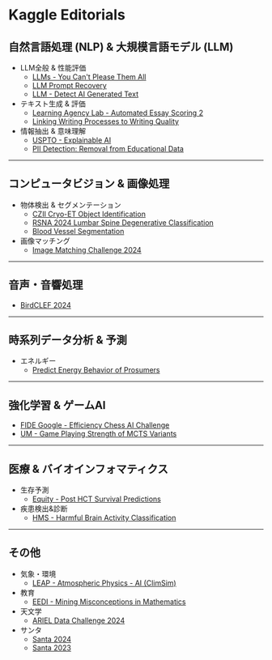 # Kaggle Editorials

## 自然言語処理 (NLP) & 大規模言語モデル (LLM)

- LLM全般 & 性能評価
	- [LLMs - You Can't Please Them All](documents/llms-you-cant-please-them-all.md)
	- [LLM Prompt Recovery](documents/llm-prompt-recovery.md)
	- [LLM - Detect AI Generated Text](documents/llm-detect-ai-generated-text.md)
- テキスト生成 & 評価
	- [Learning Agency Lab - Automated Essay Scoring 2](documents/learning-agency-lab-automated-essay-scoring-2.md)
	- [Linking Writing Processes to Writing Quality](documents/linking-writing-processes-to-writing-quality)
- 情報抽出 & 意味理解
	- [USPTO - Explainable AI](documents/uspto-explainable-ai.md)
	- [PII Detection: Removal from Educational Data](documents/pii-detection-removal-from-educational-data.md)

---

## コンピュータビジョン & 画像処理

- 物体検出 & セグメンテーション
	- [CZII Cryo-ET Object Identification](documents/czii-cryo-et-object-identification.md)
	- [RSNA 2024 Lumbar Spine Degenerative Classification](documents/rsna-2024-lumbar-spine-degenerative-classification.md)
	- [Blood Vessel Segmentation](documents/blood-vessel-segmentation.md)
- 画像マッチング
	- [Image Matching Challenge 2024](documents/image-matching-challenge-2024.md)

---

## 音声・音響処理

- [BirdCLEF 2024](documents/birdclef-2024.md)

---

## 時系列データ分析 & 予測

- エネルギー
	- [Predict Energy Behavior of Prosumers](documents/predict-energy-behavior-of-prosumers.md)
    
---

## 強化学習 & ゲームAI

- [FIDE Google - Efficiency Chess AI Challenge](documents/fide-google-efficiency-chess-ai-challenge.md)
- [UM - Game Playing Strength of MCTS Variants](documents/um-game-playing-strength-of-mcts-variants.md)

---

## 医療 & バイオインフォマティクス

- 生存予測
	- [Equity - Post HCT Survival Predictions](documents/equity-post-HCT-survival-predictions.md)
- 疾患検出&診断
	- [HMS - Harmful Brain Activity Classification](documents/hms-harmful-brain-activity-classification.md)

---

## その他

- 気象・環境
    - [LEAP - Atmospheric Physics - AI (ClimSim)](documents/leap-atmospheric-physics-ai-climsim.md)
- 教育
    - [EEDI - Mining Misconceptions in Mathematics](documents/eedi-mining-misconceptions-in-mathematics.md)
- 天文学
	- [ARIEL Data Challenge 2024](documents/ariel-data-challenge-2024.md)
- サンタ
    - [Santa 2024](documents/santa-2024.md)
    - [Santa 2023](documents/santa-2023.md)    



